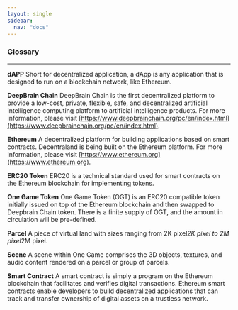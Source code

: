 ```yaml
---
layout: single
sidebar:
  nav: "docs"
---
```


### Glossary
------------

**dAPP**
Short for decentralized application, a dApp is any application that is designed to run on a blockchain network, like Ethereum.


**DeepBrain Chain**
DeepBrain Chain is the first decentralized platform to provide a low-cost, private, flexible, safe, and decentralized artificial intelligence computing platform to artificial intelligence products. For more information, please visit [https://www.deepbrainchain.org/pc/en/index.html](https://www.deepbrainchain.org/pc/en/index.html).

**Ethereum** 
A decentralized platform for building applications based on smart contracts. Decentraland is being built on the Ethereum platform. For more information, please visit [https://www.ethereum.org](https://www.ethereum.org).


**ERC20 Token**
ERC20 is a technical standard used for smart contracts on the Ethereum blockchain for implementing tokens.


**One Game Token**
One Game Token (OGT) is an ERC20 compatible token initially issued on top of the Ethereum blockchain and then swapped to Deepbrain Chain token. There is a finite supply of OGT, and the amount in circulation will be pre-defined.

**Parcel**
A piece of virtual land with sizes ranging from 2K pixel*2K pixel to 2M pixel*2M pixel.

**Scene**
A scene within One Game comprises the 3D objects, textures, and audio content rendered on a parcel or group of parcels.

**Smart Contract**
A smart contract is simply a program on the Ethereum blockchain that facilitates and verifies digital transactions. Ethereum smart contracts enable developers to build decentralized applications that can track and transfer ownership of digital assets on a trustless network.

